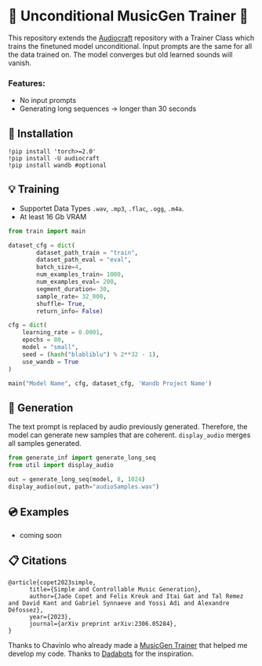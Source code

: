 # 🤖 Unconditional MusicGen Trainer 🤖

This repository extends the [Audiocraft](https://github.com/facebookresearch/audiocraft) repository with a Trainer Class which trains the finetuned model unconditional.
Input prompts are the same for all the data trained on. The model converges but old learned sounds will vanish. 

### Features:

* No input prompts
* Generating long sequences -> longer than 30 seconds 

## 🔨 Installation

    
    !pip install 'torch>=2.0' 
    !pip install -U audiocraft 
    !pip install wandb #optional
    

## 💡 Training

* Supportet Data Types `.wav`, `.mp3`, `.flac`, `.ogg`, `.m4a`.
* At least 16 Gb VRAM 

```python
from train import main

dataset_cfg = dict(
        dataset_path_train = "train",
        dataset_path_eval = "eval",
        batch_size=4,
        num_examples_train= 1000,
        num_examples_eval= 200,
        segment_duration= 30,
        sample_rate= 32_000,
        shuffle= True,
        return_info= False)

cfg = dict(
    learning_rate = 0.0001,
    epochs = 80,
    model = "small",
    seed = (hash("blabliblu") % 2**32 - 1),
    use_wandb = True
)

main("Model Name", cfg, dataset_cfg, 'Wandb Project Name')
```

## 🎼 Generation
The text prompt is replaced by audio previously generated. Therefore, the model can generate new samples that are coherent. `display_audio` merges all samples generated.

```python
from generate_inf import generate_long_seq
from util import display_audio

out = generate_long_seq(model, 8, 1024)
display_audio(out, path="audioSamples.wav")
```

## 💿 Examples

* coming soon

## 📋 Citations

```
@article{copet2023simple,
      title={Simple and Controllable Music Generation},
      author={Jade Copet and Felix Kreuk and Itai Gat and Tal Remez and David Kant and Gabriel Synnaeve and Yossi Adi and Alexandre Défossez},
      year={2023},
      journal={arXiv preprint arXiv:2306.05284},
}
```

Thanks to Chavinlo who already made a [MusicGen Trainer](https://github.com/chavinlo/musicgen_trainer) that helped me develop my code.
Thanks to [Dadabots](https://dadabots.com/) for the inspiration.